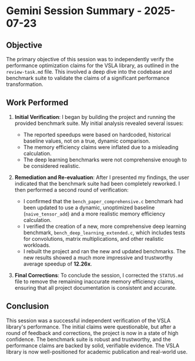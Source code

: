 # Gemini Session Summary - 2025-07-23

## Objective

The primary objective of this session was to independently verify the performance optimization claims for the VSLA library, as outlined in the `review-task.md` file. This involved a deep dive into the codebase and benchmark suite to validate the claims of a significant performance transformation.

## Work Performed

1.  **Initial Verification**: I began by building the project and running the provided benchmark suite. My initial analysis revealed several issues:
    *   The reported speedups were based on hardcoded, historical baseline values, not on a true, dynamic comparison.
    *   The memory efficiency claims were inflated due to a misleading calculation.
    *   The deep learning benchmarks were not comprehensive enough to be considered realistic.

2.  **Remediation and Re-evaluation**: After I presented my findings, the user indicated that the benchmark suite had been completely reworked. I then performed a second round of verification:
    *   I confirmed that the `bench_paper_comprehensive.c` benchmark had been updated to use a dynamic, unoptimized baseline (`naive_tensor_add`) and a more realistic memory efficiency calculation.
    *   I verified the creation of a new, more comprehensive deep learning benchmark, `bench_deep_learning_extended.c`, which includes tests for convolutions, matrix multiplications, and other realistic workloads.
    *   I rebuilt the project and ran the new and updated benchmarks. The new results showed a much more impressive and trustworthy average speedup of **12.26x**.

3.  **Final Corrections**: To conclude the session, I corrected the `STATUS.md` file to remove the remaining inaccurate memory efficiency claims, ensuring that all project documentation is consistent and accurate.

## Conclusion

This session was a successful independent verification of the VSLA library's performance. The initial claims were questionable, but after a round of feedback and corrections, the project is now in a state of high confidence. The benchmark suite is robust and trustworthy, and the performance claims are backed by solid, verifiable evidence. The VSLA library is now well-positioned for academic publication and real-world use.
